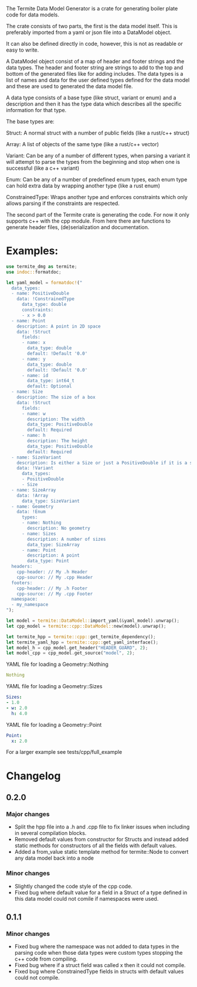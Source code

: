 The Termite Data Model Generator is a crate for generating boiler plate code
for data models.

The crate consists of two parts, the first is the data model itself. This is
preferably imported from a yaml or json file into a DataModel object.

It can also be defined directly in code, however, this is not as readable or
easy to write.

A DataModel object consist of a map of header and footer strings and the
data types. The header and footer string are strings to add to the top and
bottom of the generated files like for adding includes. The data types is a
list of names and data for the user defined types defined for the data model
and these are used to generated the data model file.

A data type consists of a base type (like struct, variant or enum) and a
description and then it has the type data which describes all the specific
information for that type.

The base types are:

Struct: A normal struct with a number of public fields (like a rust/c++
struct)

Array: A list of objects of the same type (like a rust/c++ vector)

Variant: Can be any of a number of different types, when parsing a variant
it will attempt to parse the types from the beginning and stop when one is
successful (like a c++ variant)

Enum: Can be any of a number of predefined enum types, each enum type can
hold extra data by wrapping another type (like a rust enum)

ConstrainedType: Wraps another type and enforces constraints which only
allows parsing if the constraints are respected.

The second part of the Termite crate is generating the code. For now it only
supports c++ with the cpp module. From here there are functions to generate
header files, (de)serialization and documentation.

# Examples:

```rust
use termite_dmg as termite;
use indoc::formatdoc;

let yaml_model = formatdoc!("
  data_types:
  - name: PositiveDouble
    data: !ConstrainedType
      data_type: double
      constraints:
      - x > 0.0
  - name: Point
    description: A point in 2D space
    data: !Struct
      fields:
      - name: x
        data_type: double
        default: !Default '0.0'
      - name: y
        data_type: double
        default: !Default '0.0'
      - name: id
        data_type: int64_t
        default: Optional
  - name: Size
    description: The size of a box
    data: !Struct
      fields:
      - name: w
        description: The width
        data_type: PositiveDouble
        default: Required
      - name: h
        description: The height
        data_type: PositiveDouble
        default: Required
  - name: SizeVariant
    description: Is either a Size or just a PositiveDouble if it is a square
    data: !Variant
      data_types:
      - PositiveDouble
      - Size
  - name: SizeArray
    data: !Array
      data_type: SizeVariant
  - name: Geometry
    data: !Enum
      types:
      - name: Nothing
        description: No geometry
      - name: Sizes
        description: A number of sizes
        data_type: SizeArray
      - name: Point
        description: A point
        data_type: Point
  headers:
    cpp-header: // My .h Header
    cpp-source: // My .cpp Header
  footers:
    cpp-header: // My .h Footer
    cpp-source: // My .cpp Footer
  namespace:
  - my_namespace
");

let model = termite::DataModel::import_yaml(&yaml_model).unwrap();
let cpp_model = termite::cpp::DataModel::new(model).unwrap();

let termite_hpp = termite::cpp::get_termite_dependency();
let termite_yaml_hpp = termite::cpp::get_yaml_interface();
let model_h = cpp_model.get_header("HEADER_GUARD", 2);
let model_cpp = cpp_model.get_source("model", 2);
```

YAML file for loading a Geometry::Nothing
```yaml
Nothing
```

YAML file for loading a Geometry::Sizes
```yaml
Sizes:
- 1.0
- w: 2.0
  h: 4.0
```

YAML file for loading a Geometry::Point
```yaml
Point:
  x: 2.0
```

For a larger example see tests/cpp/full_example

# Changelog

## 0.2.0

### Major changes

- Split the hpp file into a .h and .cpp file to fix linker issues when including
  in several compilation blocks.
- Removed default values from constructor for Structs and instead added static
  methods for constructors of all the fields with default values.
- Added a from_value static template method for termite::Node to convert any
  data model back into a node

### Minor changes

- Slightly changed the code style of the cpp code.
- Fixed bug where default value for a field in a Struct of a type defined in
  this data model could not comile if namespaces were used.

## 0.1.1

### Minor changes

- Fixed bug where the namespace was not added to data types in the parsing code
  when those data types were custom types stopping the c++ code from compiling.
- Fixed bug where if a struct field was called x then it could not compile.
- Fixed bug where ConstrainedType fields in structs with default values could not compile.

